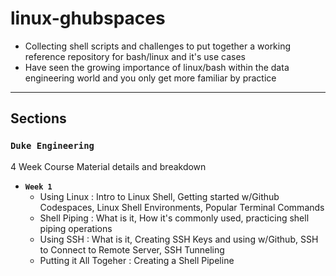 # linux-ghubspaces 

* Collecting shell scripts and challenges to put together a working reference repository for bash/linux and it's use cases
* Have seen the growing importance of linux/bash within the data engineering world and you only get more familiar by practice

--- 

## **Sections**

### `Duke Engineering`
4 Week Course Material details and breakdown

* **`Week 1`**
    - Using Linux : Intro to Linux Shell, Getting started w/Github Codespaces, Linux Shell Environments, Popular Terminal Commands
    - Shell Piping : What is it, How it's commonly used, practicing shell piping operations
    - Using SSH : What is it, Creating SSH Keys and using w/Github, SSH to Connect to Remote Server, SSH Tunneling
    - Putting it All Togeher : Creating a Shell Pipeline

